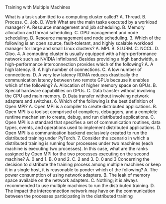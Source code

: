 Training with Multiple Machines

What is a task submitted to a computing cluster called?
A. Thread.
B. Process.
C. Job.
D. Work
What are the main tasks executed by a workload manager?
A. Resource management and job scheduling.
B. Memory allocation and thread scheduling.
C. GPU management and node scheduling.
D. Resource management and node scheduling.
3. Which of the following is an open source, fault-tolerant, and highly scalable workload manager 
for large and small Linux clusters?
A. MPI.
B. SLURM.
C. NCCL.
D. Gloo.
4. A computing cluster is usually equipped with a high-performance network such as NVIDIA 
Infiniband. Besides providing a high bandwidth, a high-performance interconnection provides 
which of the following?
A. A high latency.
B. A high number of connections.
C. A low number of connections.
D. A very low latency
RDMA reduces drastically the communication latency between two remote GPUs because it 
enables which of the following?
A. Allocation of higher memory space on GPUs.
B. Special hardware capabilities on GPUs.
C. Data transfer without involving the CPU and main memory.
D. Data transfer without involving network adapters and switches.
6. Which of the following is the best definition of Open MPI?
A. Open MPI is a compiler to create distributed applications.
B. Open MPI is a toolset comprised of compilers, debuggers, and a complete runtime 
mechanism to create, debug, and run distributed applications.
C. Open MPI is a standard that specifies a set of communication routines, data types, events, 
and operations used to implement distributed applications.
D. Open MPI is a communication backend exclusively created to run the distributed training 
under PyTorch.
7. Consider the scenario in which a distributed training is running four processes under two 
machines (each machine is executing two processes). In this case, what are the ranks assigned 
by Open MPI for the two processes executing on the second machine?
A. 0 and 1.
B. 0 and 2.
C. 2 and 3.
D. 0 and 3
Concerning the decision to distribute the training process among multiple machines or keep 
it in a single host, it is reasonable to ponder which of the following?
A. The power consumption of using network adapters.
B. The leak of memory space available on the network adapters.
C. Nothing; it is always recommended to use multiple machines to run the distributed training.
D. The impact the interconnection network may have on the communication between the 
processes participating in the distributed training
